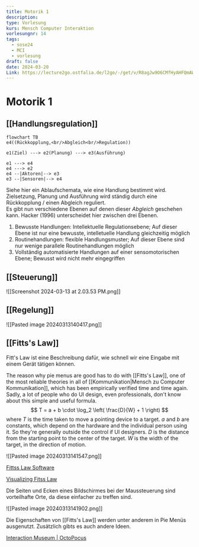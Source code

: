```yaml
---
title: Motorik 1
description: 
type: Vorlesung
kurs: Mensch Computer Interaktion
vorlesungnr: 14
tags:
  - sose24
  - MCI
  - vorlesung
draft: false
date: 2024-03-20
Link: https://lecture2go.ostfalia.de/l2go/-/get/v/R8agJw9O6CMfHyAHFQmAWAxx
---
```


# Motorik 1

## [[Handlungsregulation]]

```mermaid
flowchart TB
e4((Rückkopplung,<br/>Abgleich<br/>Regulation))

e1(Ziel) ---> e2(Planung) ---> e3(Ausführung)

e1 ---> e4
e4 ---> e2
e4 --|Aktoren|--> e3
e3 --|Sensoren|--> e4
```

Siehe hier ein Ablaufschemata, wie eine Handlung bestimmt wird. Zielsetzung, Planung und Ausführung wird ständig durch eine Rückkopplung / einen Abgleich reguliert.  
Es gibt nun verschiedene Ebenen auf denen dieser *Abgleich* geschehen kann. Hacker (1996) unterscheidet hier zwischen drei Ebenen.

1. Bewusste Handlungen: Intellektuelle Regulationsebene; Auf dieser Ebene ist nur eine bewusste, intelletuelle Handlung gleichzeitig möglich
2. Routinehandlungen: flexible Handlungsmuster; Auf dieser Ebene sind nur wenige parallele Routinehandlungen möglich
3. Vollständig automatisierte Handlungen auf einer sensomotorischen Ebene; Bewusst wird nicht mehr eingegriffen

## [[Steuerung]]

![[Screenshot 2024-03-13 at 2.03.53 PM.png]]

## [[Regelung]]

![[Pasted image 20240313140417.png]]

## [[Fitts's Law]]

Fitt's Law ist eine Beschreibung dafür, wie schnell wir eine Eingabe mit einem Gerät tätigen können.

The reason why pie menus are good has to do with [[Fitts's Law]], one of the most reliable theories in all of [[Kommunikation|Mensch zu Computer Kommunikation]], which has been empirically verified time and time again. Sadly, a lot of people who do UI design, even professionals, don't know about this simple and useful formula.
$$
T = a + b \cdot \log_2 \left( \frac{D}{W} + 1 \right)
$$
where $T$ is the time taken to move a pointing device to a target. $a$ and $b$ are constants, which depend on the hardware and the individual person using it. So they're generally outside the control if UI designers. $D$ is the distance from the starting point to the center of the target. $W$ is the width of the target, in the direction of motion.

![[Pasted image 20240313141547.png]]

[Fittss Law Software](http://www.yorku.ca/mack/FittsLawSoftware/)

[Visualizing Fitss Law](http://www.particletree.com/features/visualizing-fittss-law/)

Die Seiten und Ecken eines Bildschirmes bei der Maussteuerung sind vorteilhafte Orte, da diese einfacher zu treffen sind. 

![[Pasted image 20240313141902.png]]

Die Eigenschaften von [[Fitts's Law]] werden unter anderem in Pie Menüs ausgenutzt. Zusätzlich gibts es auch andere Ideen. 

[Interaction Museum | OctoPocus](https://hci-museum.lisn.upsaclay.fr/octopocus)
